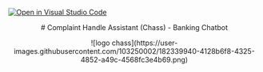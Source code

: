 [![Open in Visual Studio Code](https://classroom.github.com/assets/open-in-vscode-c66648af7eb3fe8bc4f294546bfd86ef473780cde1dea487d3c4ff354943c9ae.svg)](https://classroom.github.com/online_ide?assignment_repo_id=8166118&assignment_repo_type=AssignmentRepo)
<p align="center"> # Complaint Handle Assistant (Chass) - Banking Chatbot </p>
<p align="center"> ![logo chass](https://user-images.githubusercontent.com/103250002/182339940-4128b6f8-4325-4852-a49c-4568fc3e4b69.png) </p>

